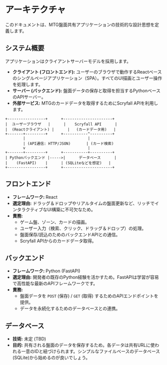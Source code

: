 # アーキテクチャ

このドキュメントは、MTG盤面共有アプリケーションの技術的な設計思想を定義します。

## システム概要

アプリケーションはクライアントサーバーモデルを採用します。

- **クライアント (フロントエンド):** ユーザーのブラウザで動作するReactベースのシングルページアプリケーション（SPA）。すべてのUI描画とユーザー操作を処理します。
- **サーバー (バックエンド):** 盤面データの保存と取得を担当するPythonベースのAPIサーバー。
- **外部サービス:** MTGのカードデータを取得するためにScryfall APIを利用します。

```
+-----------------+      +----------------------+
|  ユーザーブラウザ   |      |    Scryfall API      |
|  (Reactクライアント) |      |   (カードデータ用)   |
+-------+---------+      +-----------^----------+
        |                            |
        | (API通信: HTTP/JSON)       | (カード検索)
        v                            |
+-------+---------+      +-----------+----------+
| Pythonバックエンド |----->|      データベース      |
|    (FastAPI)    |      | (SQLiteなどを想定)   |
+-----------------+      +----------------------+
```

## フロントエンド

- **フレームワーク:** React
- **選定理由:** ドラッグ＆ドロップやリアルタイムの盤面更新など、リッチでインタラクティブなUI構築に不可欠なため。
- **責務:**
    - ゲーム盤、ゾーン、カードの描画。
    - ユーザー入力（検索、クリック、ドラッグ＆ドロップ）の処理。
    - 盤面保存/読込のためのバックエンドAPIとの通信。
    - Scryfall APIからのカードデータ取得。

## バックエンド

- **フレームワーク:** Python (FastAPI)
- **選定理由:** 開発者の既存のPython経験を活かすため。FastAPIは学習が容易で高性能な最新のAPIフレームワークです。
- **責務:**
    - 盤面データを `POST` (保存) / `GET` (取得) するためのAPIエンドポイントを提供。
    - データを永続化するためのデータベースとの連携。

## データベース

- **技術:** 未定 (TBD)
- **目的:** 共有される盤面のデータを保存するため。各データは共有URLに使われる一意のIDと紐づけられます。シンプルなファイルベースのデータベース(SQLite)から始めるのが良いでしょう。
